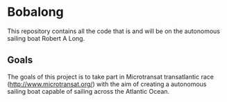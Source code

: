 Bobalong
=======

This repository contains all the code that is and will be on the autonomous sailing boat Robert A Long.



## Goals

The goals of this project is to take part in Microtransat transatlantic race (http://www.microtransat.org/) with the aim of creating a autonomous sailing boat capable of sailing across the Atlantic Ocean.
